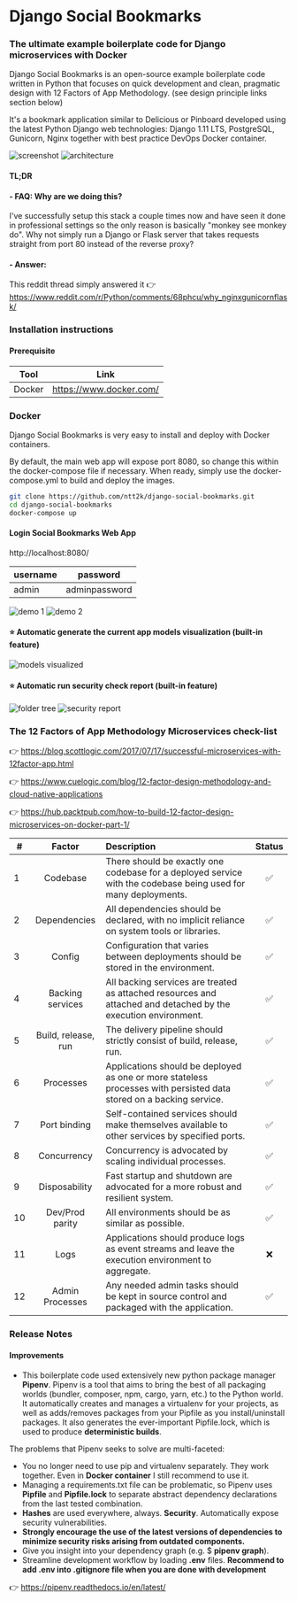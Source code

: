 # Django Social Bookmarks
### The ultimate example boilerplate code for Django microservices with Docker
Django Social Bookmarks is an open-source example boilerplate code written in Python that focuses on quick development and clean, pragmatic design with 12 Factors of App Methodology. (see design principle links section below)

It's a bookmark application similar to Delicious or Pinboard developed using the latest Python Django web technologies: Django 1.11 LTS, PostgreSQL, Gunicorn, Nginx together with best practice DevOps Docker container.

![screenshot](screenshots/logo.png)
![architecture](screenshots/architecture_diagram_django.png)

#### TL;DR
#### - FAQ: Why are we doing this?
I've successfully setup this stack a couple times now and have seen it done in professional settings so the only reason is basically "monkey see monkey do". Why not simply run a Django or Flask server that takes requests straight from port 80 instead of the reverse proxy?

#### - Answer:
This reddit thread simply answered it :point_right:
https://www.reddit.com/r/Python/comments/68phcu/why_nginxgunicornflask/

### Installation instructions

#### Prerequisite

| Tool | Link |
| ------ | ------ |
| Docker | https://www.docker.com/ |

### Docker
Django Social Bookmarks is very easy to install and deploy with Docker containers.

By default, the main web app will expose port 8080, so change this within the docker-compose file if necessary. When ready, simply use the docker-compose.yml to build and deploy the images.

```sh
git clone https://github.com/ntt2k/django-social-bookmarks.git
cd django-social-bookmarks
docker-compose up
```

#### Login Social Bookmarks Web App

http://localhost:8080/

| username | password |
| ------ | ------ |
| admin | adminpassword |

![demo 1](screenshots/demo1.png)
![demo 2](screenshots/demo2.png)

#### :star: Automatic generate the current app models visualization (built-in feature)
![models visualized](app/app_models_visualized.svg)

#### :star: Automatic run security check report (built-in feature)
![folder tree](screenshots/tree.png)
![security report](screenshots/security-report.png)

### The 12 Factors of App Methodology Microservices check-list

:point_right: https://blog.scottlogic.com/2017/07/17/successful-microservices-with-12factor-app.html

:point_right: https://www.cuelogic.com/blog/12-factor-design-methodology-and-cloud-native-applications

:point_right: https://hub.packtpub.com/how-to-build-12-factor-design-microservices-on-docker-part-1/

| # | Factor | Description | Status
| ------ | :------: | :------ | :------: |
| 1 | Codebase | There should be exactly one codebase for a deployed service with the codebase being used for many deployments. | :white_check_mark:
| 2 | Dependencies | All dependencies should be declared, with no implicit reliance on system tools or libraries. | :white_check_mark:
| 3 | Config | Configuration that varies between deployments should be stored in the environment. | :white_check_mark:
| 4 | Backing services | All backing services are treated as attached resources and attached and detached by the execution environment. | :white_check_mark:
| 5 | Build, release, run | The delivery pipeline should strictly consist of build, release, run. | :white_check_mark:
| 6 | Processes | Applications should be deployed as one or more stateless processes with persisted data stored on a backing service. | :white_check_mark:
| 7 | Port binding | Self-contained services should make themselves available to other services by specified ports. | :white_check_mark:
| 8 | Concurrency | Concurrency is advocated by scaling individual processes. | :white_check_mark:
| 9 | Disposability | Fast startup and shutdown are advocated for a more robust and resilient system. | :white_check_mark:
| 10 | Dev/Prod parity | All environments should be as similar as possible. | :white_check_mark:
| 11 | Logs | Applications should produce logs as event streams and leave the execution environment to aggregate. | :x:
| 12 | Admin Processes | Any needed admin tasks should be kept in source control and packaged with the application. | :white_check_mark:

### Release Notes

#### Improvements

- This boilerplate code used extensively new python package manager **Pipenv**. Pipenv is a tool that aims to bring the best of all packaging worlds (bundler, composer, npm, cargo, yarn, etc.) to the Python world. It automatically creates and manages a virtualenv for your projects, as well as adds/removes packages from your Pipfile as you install/uninstall packages. It also generates the ever-important Pipfile.lock, which is used to produce **deterministic builds**.

The problems that Pipenv seeks to solve are multi-faceted:

- You no longer need to use pip and virtualenv separately. They work together. Even in **Docker container** I still recommend to use it.
- Managing a requirements.txt file can be problematic, so Pipenv uses **Pipfile** and **Pipfile.lock** to separate abstract dependency         declarations from the last tested combination.
- **Hashes** are used everywhere, always. **Security**. Automatically expose security vulnerabilities.
- **Strongly encourage the use of the latest versions of dependencies to minimize security risks arising from outdated components.**
- Give you insight into your dependency graph (e.g. $ **pipenv graph**).
- Streamline development workflow by loading **.env** files. **Recommend to add .env into .gitignore file when you are done with development**

:point_right: https://pipenv.readthedocs.io/en/latest/